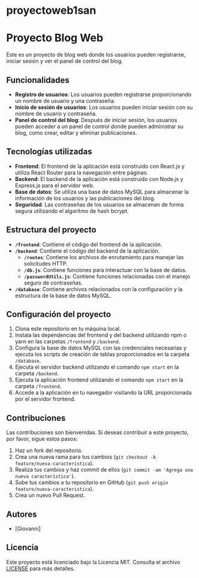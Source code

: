 # proyectoweb1san
# Proyecto Blog Web

Este es un proyecto de blog web donde los usuarios pueden registrarse, iniciar sesión y ver el panel de control del blog.

## Funcionalidades

- **Registro de usuarios**: Los usuarios pueden registrarse proporcionando un nombre de usuario y una contraseña.
- **Inicio de sesión de usuarios**: Los usuarios pueden iniciar sesión con su nombre de usuario y contraseña.
- **Panel de control del blog**: Después de iniciar sesión, los usuarios pueden acceder a un panel de control donde pueden administrar su blog, como crear, editar y eliminar publicaciones.

## Tecnologías utilizadas

- **Frontend**: El frontend de la aplicación está construido con React.js y utiliza React Router para la navegación entre páginas.
- **Backend**: El backend de la aplicación está construido con Node.js y Express.js para el servidor web.
- **Base de datos**: Se utiliza una base de datos MySQL para almacenar la información de los usuarios y las publicaciones del blog.
- **Seguridad**: Las contraseñas de los usuarios se almacenan de forma segura utilizando el algoritmo de hash bcrypt.

## Estructura del proyecto

- **`/frontend`**: Contiene el código del frontend de la aplicación.
- **`/backend`**: Contiene el código del backend de la aplicación.
  - **`/routes`**: Contiene los archivos de enrutamiento para manejar las solicitudes HTTP.
  - **`/db.js`**: Contiene funciones para interactuar con la base de datos.
  - **`/passwordUtils.js`**: Contiene funciones relacionadas con el manejo seguro de contraseñas.
- **`/database`**: Contiene archivos relacionados con la configuración y la estructura de la base de datos MySQL.

## Configuración del proyecto

1. Clona este repositorio en tu máquina local.
2. Instala las dependencias del frontend y del backend utilizando npm o yarn en las carpetas `/frontend` y `/backend`.
3. Configura la base de datos MySQL con las credenciales necesarias y ejecuta los scripts de creación de tablas proporcionados en la carpeta `/database`.
4. Ejecuta el servidor backend utilizando el comando `npm start` en la carpeta `/backend`.
5. Ejecuta la aplicación frontend utilizando el comando `npm start` en la carpeta `/frontend`.
6. Accede a la aplicación en tu navegador visitando la URL proporcionada por el servidor frontend.

## Contribuciones

Las contribuciones son bienvenidas. Si deseas contribuir a este proyecto, por favor, sigue estos pasos:

1. Haz un fork del repositorio.
2. Crea una nueva rama para tus cambios (`git checkout -b feature/nueva-caracteristica`).
3. Realiza tus cambios y haz commit de ellos (`git commit -am 'Agrega una nueva característica'`).
4. Sube tus cambios a tu repositorio en GitHub (`git push origin feature/nueva-caracteristica`).
5. Crea un nuevo Pull Request.

## Autores

- [Giovanni]

## Licencia

Este proyecto está licenciado bajo la Licencia MIT. Consulta el archivo [LICENSE](LICENSE) para más detalles.
